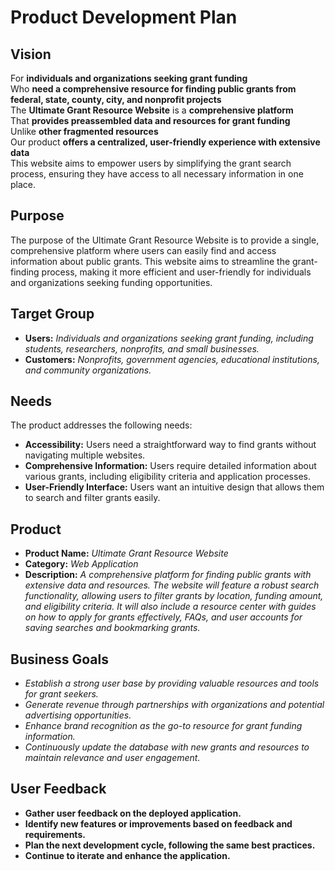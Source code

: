 # Product Development Plan
## Vision
For **individuals and organizations seeking grant funding**  
Who **need a comprehensive resource for finding public grants from federal, state, county, city, and nonprofit projects**  
The **Ultimate Grant Resource Website** is a **comprehensive platform**  
That **provides preassembled data and resources for grant funding**  
Unlike **other fragmented resources**  
Our product **offers a centralized, user-friendly experience with extensive data**  
This website aims to empower users by simplifying the grant search process, ensuring they have access to all necessary information in one place.

## Purpose
The purpose of the Ultimate Grant Resource Website is to provide a single, comprehensive platform where users can easily find and access information about public grants. This website aims to streamline the grant-finding process, making it more efficient and user-friendly for individuals and organizations seeking funding opportunities.

## Target Group
- **Users:** *Individuals and organizations seeking grant funding, including students, researchers, nonprofits, and small businesses.*
- **Customers:** *Nonprofits, government agencies, educational institutions, and community organizations.*

## Needs
The product addresses the following needs:
- **Accessibility:** Users need a straightforward way to find grants without navigating multiple websites.
- **Comprehensive Information:** Users require detailed information about various grants, including eligibility criteria and application processes.
- **User-Friendly Interface:** Users want an intuitive design that allows them to search and filter grants easily.

## Product
- **Product Name:** *Ultimate Grant Resource Website*
- **Category:** *Web Application*
- **Description:** *A comprehensive platform for finding public grants with extensive data and resources. The website will feature a robust search functionality, allowing users to filter grants by location, funding amount, and eligibility criteria. It will also include a resource center with guides on how to apply for grants effectively, FAQs, and user accounts for saving searches and bookmarking grants.*

## Business Goals
- *Establish a strong user base by providing valuable resources and tools for grant seekers.*
- *Generate revenue through partnerships with organizations and potential advertising opportunities.*
- *Enhance brand recognition as the go-to resource for grant funding information.*
- *Continuously update the database with new grants and resources to maintain relevance and user engagement.*

## User Feedback
- **Gather user feedback on the deployed application.**
- **Identify new features or improvements based on feedback and requirements.**
- **Plan the next development cycle, following the same best practices.**
- **Continue to iterate and enhance the application.**
